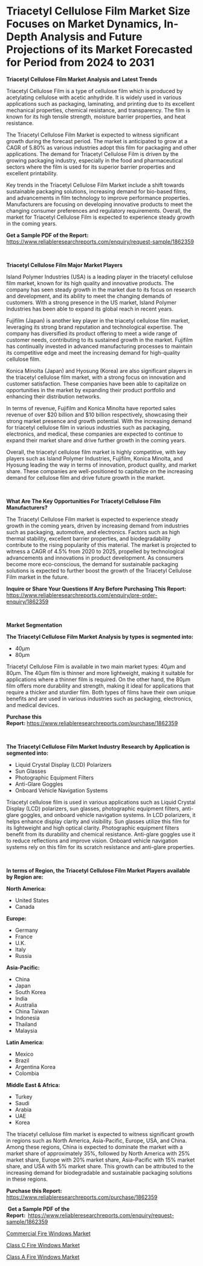 <p><h1>Triacetyl Cellulose Film Market Size Focuses on Market Dynamics, In-Depth Analysis and Future Projections of its Market Forecasted for Period from 2024 to 2031</h1></p><p><strong>Triacetyl Cellulose Film Market Analysis and Latest Trends</strong></p>
<p><p>Triacetyl Cellulose Film is a type of cellulose film which is produced by acetylating cellulose with acetic anhydride. It is widely used in various applications such as packaging, laminating, and printing due to its excellent mechanical properties, chemical resistance, and transparency. The film is known for its high tensile strength, moisture barrier properties, and heat resistance.</p><p>The Triacetyl Cellulose Film Market is expected to witness significant growth during the forecast period. The market is anticipated to grow at a CAGR of 5.80% as various industries adopt this film for packaging and other applications. The demand for Triacetyl Cellulose Film is driven by the growing packaging industry, especially in the food and pharmaceutical sectors where the film is used for its superior barrier properties and excellent printability.</p><p>Key trends in the Triacetyl Cellulose Film Market include a shift towards sustainable packaging solutions, increasing demand for bio-based films, and advancements in film technology to improve performance properties. Manufacturers are focusing on developing innovative products to meet the changing consumer preferences and regulatory requirements. Overall, the market for Triacetyl Cellulose Film is expected to experience steady growth in the coming years.</p></p>
<p><strong>Get a Sample PDF of the Report:&nbsp;</strong> <a href="https://www.reliableresearchreports.com/enquiry/request-sample/1862359">https://www.reliableresearchreports.com/enquiry/request-sample/1862359</a></p>
<p>&nbsp;</p>
<p><strong>Triacetyl Cellulose Film Major Market Players</strong></p>
<p><p>Island Polymer Industries (USA) is a leading player in the triacetyl cellulose film market, known for its high quality and innovative products. The company has seen steady growth in the market due to its focus on research and development, and its ability to meet the changing demands of customers. With a strong presence in the US market, Island Polymer Industries has been able to expand its global reach in recent years.</p><p>Fujifilm (Japan) is another key player in the triacetyl cellulose film market, leveraging its strong brand reputation and technological expertise. The company has diversified its product offering to meet a wide range of customer needs, contributing to its sustained growth in the market. Fujifilm has continually invested in advanced manufacturing processes to maintain its competitive edge and meet the increasing demand for high-quality cellulose film.</p><p>Konica Minolta (Japan) and Hyosung (Korea) are also significant players in the triacetyl cellulose film market, with a strong focus on innovation and customer satisfaction. These companies have been able to capitalize on opportunities in the market by expanding their product portfolio and enhancing their distribution networks.</p><p>In terms of revenue, Fujifilm and Konica Minolta have reported sales revenue of over $20 billion and $10 billion respectively, showcasing their strong market presence and growth potential. With the increasing demand for triacetyl cellulose film in various industries such as packaging, electronics, and medical, these companies are expected to continue to expand their market share and drive further growth in the coming years.</p><p>Overall, the triacetyl cellulose film market is highly competitive, with key players such as Island Polymer Industries, Fujifilm, Konica Minolta, and Hyosung leading the way in terms of innovation, product quality, and market share. These companies are well-positioned to capitalize on the increasing demand for cellulose film and drive future growth in the market.</p></p>
<p>&nbsp;</p>
<p><strong>What Are The Key Opportunities For Triacetyl Cellulose Film Manufacturers?</strong></p>
<p><p>The Triacetyl Cellulose Film market is expected to experience steady growth in the coming years, driven by increasing demand from industries such as packaging, automotive, and electronics. Factors such as high thermal stability, excellent barrier properties, and biodegradability contribute to the rising popularity of this material. The market is projected to witness a CAGR of 4.5% from 2020 to 2025, propelled by technological advancements and innovations in product development. As consumers become more eco-conscious, the demand for sustainable packaging solutions is expected to further boost the growth of the Triacetyl Cellulose Film market in the future.</p></p>
<p><strong>Inquire or Share Your Questions If Any Before Purchasing This Report:</strong> <a href="https://www.reliableresearchreports.com/enquiry/pre-order-enquiry/1862359">https://www.reliableresearchreports.com/enquiry/pre-order-enquiry/1862359</a></p>
<p>&nbsp;</p>
<p><strong>Market Segmentation</strong></p>
<p><strong>The Triacetyl Cellulose Film Market Analysis by types is segmented into:</strong></p>
<p><ul><li>40μm</li><li>80μm</li></ul></p>
<p><p>Triacetyl Cellulose Film is available in two main market types: 40μm and 80μm. The 40μm film is thinner and more lightweight, making it suitable for applications where a thinner film is required. On the other hand, the 80μm film offers more durability and strength, making it ideal for applications that require a thicker and sturdier film. Both types of films have their own unique benefits and are used in various industries such as packaging, electronics, and medical devices.</p></p>
<p><strong>Purchase this Report:&nbsp;</strong><a href="https://www.reliableresearchreports.com/purchase/1862359">https://www.reliableresearchreports.com/purchase/1862359</a></p>
<p>&nbsp;</p>
<p><strong>The Triacetyl Cellulose Film Market Industry Research by Application is segmented into:</strong></p>
<p><ul><li>Liquid Crystal Display (LCD) Polarizers</li><li>Sun Glasses</li><li>Photographic Equipment Filters</li><li>Anti-Glare Goggles</li><li>Onboard Vehicle Navigation Systems</li></ul></p>
<p><p>Triacetyl cellulose film is used in various applications such as Liquid Crystal Display (LCD) polarizers, sun glasses, photographic equipment filters, anti-glare goggles, and onboard vehicle navigation systems. In LCD polarizers, it helps enhance display clarity and visibility. Sun glasses utilize this film for its lightweight and high optical clarity. Photographic equipment filters benefit from its durability and chemical resistance. Anti-glare goggles use it to reduce reflections and improve vision. Onboard vehicle navigation systems rely on this film for its scratch resistance and anti-glare properties.</p></p>
<p>&nbsp;</p>
<p><strong>In terms of Region, the Triacetyl Cellulose Film Market Players available by Region are:</strong></p>
<p>
    <p> <strong> North America: </strong>
        <ul>
            <li>United States</li>
            <li>Canada</li>
        </ul>
        </p> 
    <p> <strong> Europe: </strong>
        <ul>
            <li>Germany</li>
            <li>France</li>
            <li>U.K.</li>
            <li>Italy</li>
            <li>Russia</li>
        </ul>
        </p> 
    <p> <strong> Asia-Pacific: </strong>
        <ul>
            <li>China</li>
            <li>Japan</li>
            <li>South Korea</li>
            <li>India</li>
            <li>Australia</li>
            <li>China Taiwan</li>
            <li>Indonesia</li>
            <li>Thailand</li>
            <li>Malaysia</li>
        </ul>
        </p> 
    <p> <strong> Latin America: </strong>
        <ul>
            <li>Mexico</li>
            <li>Brazil</li>
            <li>Argentina Korea</li>
            <li>Colombia</li>
        </ul>
        </p> 
    <p> <strong> Middle East & Africa: </strong>
        <ul>
            <li>Turkey</li>
            <li>Saudi</li>
            <li>Arabia</li>
            <li>UAE</li>
            <li>Korea</li>
        </ul>
    </p>
    </p>
<p><p>The triacetyl cellulose film market is expected to witness significant growth in regions such as North America, Asia-Pacific, Europe, USA, and China. Among these regions, China is expected to dominate the market with a market share of approximately 35%, followed by North America with 25% market share, Europe with 20% market share, Asia-Pacific with 15% market share, and USA with 5% market share. This growth can be attributed to the increasing demand for biodegradable and sustainable packaging solutions in these regions.</p></p>
<p><strong>Purchase this Report: </strong><a href="https://www.reliableresearchreports.com/purchase/1862359">https://www.reliableresearchreports.com/purchase/1862359</a></p>
<p>&nbsp;<strong>Get a Sample PDF of the Report:&nbsp;&nbsp;</strong><a href="https://www.reliableresearchreports.com/enquiry/request-sample/1862359">https://www.reliableresearchreports.com/enquiry/request-sample/1862359</a></p>
<p><strong></strong></p>
<p><p><a href="https://view.publitas.com/reportprime-1/commercial-fire-windows-market-provides-detailed-segmentation-of-this-market-based-on-type-application-and-region-and-forecast-for-the-period-from-2023-2030/">Commercial Fire Windows Market</a></p><p><a href="https://view.publitas.com/reportprime-1/class-c-fire-windows-market-provides-a-comprehensive-analysis-including-a-macro-overview-of-the-market-as-well-as-micro-details-such-as-market-size-and-competitive-landscape/">Class C Fire Windows Market</a></p><p><a href="https://view.publitas.com/reportprime-1/class-a-fire-windows-market-size-global-industry-overview-market-segmentation-and-forecast-2023-to-2030/">Class A Fire Windows Market</a></p></p>